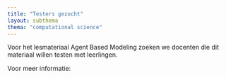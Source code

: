 ```yaml
---
title: "Testers gezocht"
layout: subthema
thema: "computational science"
---
```


Voor het lesmateriaal Agent Based Modeling zoeken we docenten die dit materiaal willen testen met leerlingen.

Voor meer informatie:

